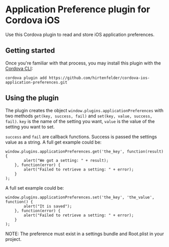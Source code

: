 # Application Preference plugin for Cordova iOS #

Use this Cordova plugin to read and store iOS application preferences.

## Getting started

Once you're familiar with that process, you may install this plugin with the [Cordova CLI](https://cordova.apache.org/docs/en/6.x/guide/cli/index.html):

```
cordova plugin add https://github.com/hirtenfelder/cordova-ios-application-preferences.git
```

## Using the plugin

The plugin creates the object `window.plugins.applicationPreferences` with two methods `get(key, success, fail)` and 
`set(key, value, success, fail)`. `key` is the name of the setting you want, `value` is the value of the setting you want to set.

`success` and `fail` are callback functions. Success is passed the settings value as a string.
A full get example could be:

    window.plugins.applicationPreferences.get('the_key', function(result) {
            alert("We got a setting: " + result);
        }, function(error) {
		    alert("Failed to retrieve a setting: " + error);
	    }
	);

A full set example could be:

    window.plugins.applicationPreferences.set('the_key', 'the_value', function() {
            alert("It is saved");
        }, function(error) {
		    alert("Failed to retrieve a setting: " + error);
	    }
	);

NOTE: The preference must exist in a settings bundle and Root.plist in your project.